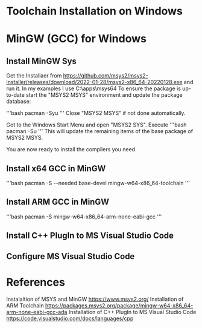 # Toolchain Installation on Windows

# MinGW (GCC) for Windows

## Install MinGW Sys
Get the Installaer from https://github.com/msys2/msys2-installer/releases/download/2022-01-28/msys2-x86_64-20220128.exe and run it.
In my examples I use C:\apps\msys64
To ensure the package is up-to-date start the "MSYS2 MSYS" environment and update the package database:

'''bash
pacman -Syu
'''
Close "MSYS2 MSYS" if not done automatically.

Got to the Windows Start Menu and open "MSYS2 SYS".
Execute 
'''bash
pacman -Su
'''
This will update the remaining items of the base package of MSYS2 MSYS.

You are now ready to install the compilers you need.

## Install x64 GCC in MinGW

'''bash
pacman -S --needed base-devel mingw-w64-x86_64-toolchain
'''

## Install ARM GCC in MinGW

'''bash
pacman -S mingw-w64-x86_64-arm-none-eabi-gcc
'''

## Install C++ PlugIn to MS Visual Studio Code

## Configure MS Visual Studio Code

# References
Instalaltion of MSYS and MinGW                      https://www.msys2.org/
Installation of ARM Toolchain                       https://packages.msys2.org/package/mingw-w64-x86_64-arm-none-eabi-gcc-ada
Installation of C++ PlugIn to MS Visual Studio Code https://code.visualstudio.com/docs/languages/cpp

